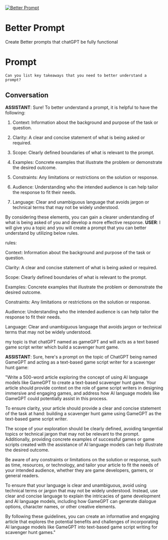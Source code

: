 
[![Better Prompt](https://flow-prompt-covers.s3.us-west-1.amazonaws.com/icon/vintage/vint_2.png)]()
# Better Prompt 
Create Better prompts that chatGPT be fully functional

# Prompt

```
Can you list key takeaways that you need to better understand a prompt?
```

## Conversation

**ASSISTANT**: Sure! To better understand a prompt, it is helpful to have the following:



1. Context: Information about the background and purpose of the task or question.

2. Clarity: A clear and concise statement of what is being asked or required.

3. Scope: Clearly defined boundaries of what is relevant to the prompt.

4. Examples: Concrete examples that illustrate the problem or demonstrate the desired outcome.

5. Constraints: Any limitations or restrictions on the solution or response.

6. Audience: Understanding who the intended audience is can help tailor the response to fit their needs.

7. Language: Clear and unambiguous language that avoids jargon or technical terms that may not be widely understood.



By considering these elements, you can gain a clearer understanding of what is being asked of you and develop a more effective response.
**USER**: I will give you a topic and you will create a prompt that you can better understand  by utilizing  below rules.

rules:

Context: Information about the background and purpose of the task or question.

Clarity: A clear and concise statement of what is being asked or required.

Scope: Clearly defined boundaries of what is relevant to the prompt.

Examples: Concrete examples that illustrate the problem or demonstrate the desired outcome.

Constraints: Any limitations or restrictions on the solution or response.

Audience: Understanding who the intended audience is can help tailor the response to fit their needs.

Language: Clear and unambiguous language that avoids jargon or technical terms that may not be widely understood.



my topic is that chatGPT  named as gameGPT and will acts as a text based game script writer which build a scavenger hunt game.


**ASSISTANT**: Sure, here's a prompt on the topic of ChatGPT being named GameGPT and acting as a text-based game script writer for a scavenger hunt game:



"Write a 500-word article exploring the concept of using AI language models like GameGPT to create a text-based scavenger hunt game. Your article should provide context on the role of game script writers in designing immersive and engaging games, and address how AI language models like GameGPT could potentially assist in this process.



To ensure clarity, your article should provide a clear and concise statement of the task at hand: building a scavenger hunt game using GameGPT as the text-based game script writer.



The scope of your exploration should be clearly defined, avoiding tangential topics or technical jargon that may not be relevant to the prompt. Additionally, providing concrete examples of successful games or game scripts created with the assistance of AI language models can help illustrate the desired outcome.



Be aware of any constraints or limitations on the solution or response, such as time, resources, or technology, and tailor your article to fit the needs of your intended audience, whether they are game developers, gamers, or general readers.



To ensure that your language is clear and unambiguous, avoid using technical terms or jargon that may not be widely understood. Instead, use clear and concise language to explain the intricacies of game development and AI language models, including how GameGPT can generate dialogue options, character names, or other creative elements.



By following these guidelines, you can create an informative and engaging article that explores the potential benefits and challenges of incorporating AI language models like GameGPT into text-based game script writing for scavenger hunt games."


